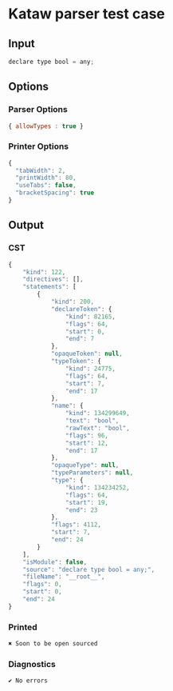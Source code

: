 # Kataw parser test case

## Input

`````js
declare type bool = any;
`````

## Options

### Parser Options

`````js
{ allowTypes : true }
`````

### Printer Options

`````js
{
  "tabWidth": 2,
  "printWidth": 80,
  "useTabs": false,
  "bracketSpacing": true
}
`````

## Output
### CST

```javascript
{
    "kind": 122,
    "directives": [],
    "statements": [
        {
            "kind": 200,
            "declareToken": {
                "kind": 82165,
                "flags": 64,
                "start": 0,
                "end": 7
            },
            "opaqueToken": null,
            "typeToken": {
                "kind": 24775,
                "flags": 64,
                "start": 7,
                "end": 17
            },
            "name": {
                "kind": 134299649,
                "text": "bool",
                "rawText": "bool",
                "flags": 96,
                "start": 12,
                "end": 17
            },
            "opaqueType": null,
            "typeParameters": null,
            "type": {
                "kind": 134234252,
                "flags": 64,
                "start": 19,
                "end": 23
            },
            "flags": 4112,
            "start": 7,
            "end": 24
        }
    ],
    "isModule": false,
    "source": "declare type bool = any;",
    "fileName": "__root__",
    "flags": 0,
    "start": 0,
    "end": 24
}
```

### Printed

```javascript
✖ Soon to be open sourced
```

### Diagnostics

```javascript
✔ No errors
```

